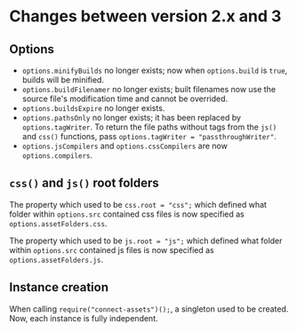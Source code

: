 # Changes between version 2.x and 3

## Options

- `options.minifyBuilds` no longer exists; now when `options.build` is `true`, builds will be minified.
- `options.buildFilenamer` no longer exists; built filenames now use the source file's modification time and cannot be overrided.
- `options.buildsExpire` no longer exists.
- `options.pathsOnly` no longer exists; it has been replaced by `options.tagWriter`. To return the file paths without tags from the `js()` and `css()` functions, pass `options.tagWriter = "passthroughWriter"`.
- `options.jsCompilers` and `options.cssCompilers` are now `options.compilers`.

## `css()` and `js()` root folders

The property which used to be `css.root = "css";` which defined what folder within `options.src` contained css files is now specified as `options.assetFolders.css`.

The property which used to be `js.root = "js";` which defined what folder within `options.src` contained js files is now specified as `options.assetFolders.js`.

## Instance creation

When calling `require("connect-assets")();`, a singleton used to be created. Now, each instance is fully independent.